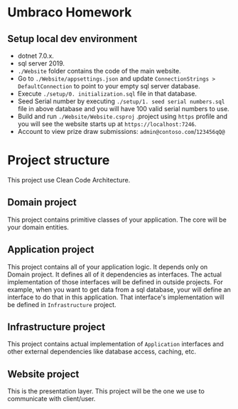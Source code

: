 # Umbraco Homework

## Setup local dev environment
- dotnet 7.0.x.
- sql server 2019.
- `./Website` folder contains the code of the main website.
- Go to `./Website/appsettings.json` and update `ConnectionStrings > DefaultConnection` to point to your empty sql server database.
- Execute `./setup/0. initialization.sql` file in that database.
- Seed Serial number by executing `./setup/1. seed serial numbers.sql` file in above database and you will have 100 valid serial numbers to use.
- Build and run `./Website/Website.csproj` .project using `https` profile and you will see the website starts up at `https://localhost:7246`.
- Account to view prize draw submissions: `admin@contoso.com`/`123456qQ@`

# Project structure
This project use Clean Code Architecture.
## Domain project
This project contains primitive classes of your application. The core will be your domain entities.

## Application project
This project contains all of your application logic. It depends only on Domain project. It defines all of it dependencies as interfaces. The actual implementation of those interfaces will be defined in outside projects. For example, when you want to get data from a sql database, your will define an interface to do that in this application. That interface's implementation will be defined in `Infrastructure` project.

## Infrastructure project
This project contains actual implementation of `Application` interfaces and other external dependencies like database access, caching, etc.

## Website project
This is the presentation layer. This project will be the one we use to communicate with client/user.
